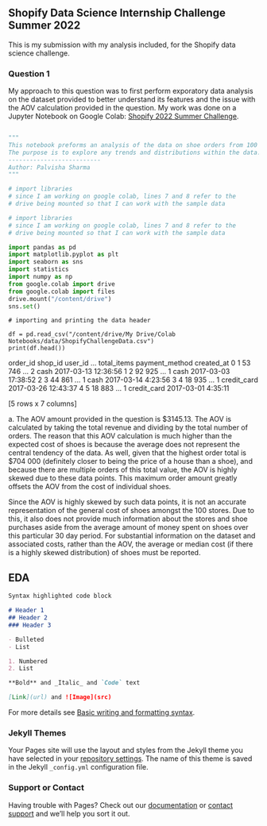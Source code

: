## Shopify Data Science Internship Challenge Summer 2022

This is my submission with my analysis included, for the Shopify data science challenge.

### Question 1
My approach to this question was to first perform exporatory data analysis on the dataset provided to better understand its features and the issue with the AOV calculation provided in the question. My work was done on a Jupyter Notebook on Google Colab: [Shopify 2022 Summer Challenge](https://colab.research.google.com/drive/16BDvMPM5h5sTrEkixBL8F8hhzO_wKS7M?usp=sharing).

```python

"""
This notebook preforms an analysis of the data on shoe orders from 100 Shopify stores.
The purpose is to explore any trends and distributions within the data.
--------------------------
Author: Palvisha Sharma 
"""
```
```python
# import libraries
# since I am working on google colab, lines 7 and 8 refer to the 
# drive being mounted so that I can work with the sample data 

# import libraries
# since I am working on google colab, lines 7 and 8 refer to the 
# drive being mounted so that I can work with the sample data 

import pandas as pd
import matplotlib.pyplot as plt
import seaborn as sns 
import statistics
import numpy as np
from google.colab import drive
from google.colab import files
drive.mount("/content/drive")
sns.set()

```
```
# importing and printing the data header

df = pd.read_csv("/content/drive/My Drive/Colab Notebooks/data/ShopifyChallengeData.csv")
print(df.head())
```
  order_id  shop_id  user_id  ...  total_items  payment_method           created_at
0         1       53      746  ...            2            cash  2017-03-13 12:36:56
1         2       92      925  ...            1            cash  2017-03-03 17:38:52
2         3       44      861  ...            1            cash   2017-03-14 4:23:56
3         4       18      935  ...            1     credit_card  2017-03-26 12:43:37
4         5       18      883  ...            1     credit_card   2017-03-01 4:35:11

[5 rows x 7 columns]


a. The AOV amount provided in the question is $3145.13. The AOV is calculated by taking the total revenue and dividing by the total number of orders. The reason that this  AOV calculation is much higher than the expected cost of shoes is because the average does not represent the central tendency of the data. As well, given that the highest order total is $704 000 (definitely closer to being the price of a house than a shoe), and because there are multiple orders of this total value, the AOV is highly skewed due to these data points. This maximum order amount greatly offsets the AOV from the cost of individual shoes.

Since the AOV is highly skewed by such data points, it is not an accurate representation of the general cost of shoes amongst the 100 stores. Due to this, it also does not provide much information about the stores and shoe purchases aside from the average amount of money spent on shoes over this particular 30 day period. For substantial information on the dataset and associated costs, rather than the AOV, the average or median cost (if there is a highly skewed distribution) of shoes must be reported.  

## EDA


```markdown
Syntax highlighted code block

# Header 1
## Header 2
### Header 3

- Bulleted
- List

1. Numbered
2. List

**Bold** and _Italic_ and `Code` text

[Link](url) and ![Image](src)
```

For more details see [Basic writing and formatting syntax](https://docs.github.com/en/github/writing-on-github/getting-started-with-writing-and-formatting-on-github/basic-writing-and-formatting-syntax).

### Jekyll Themes

Your Pages site will use the layout and styles from the Jekyll theme you have selected in your [repository settings](https://github.com/palvisha13/ShopifyDataSciChallenge/settings/pages). The name of this theme is saved in the Jekyll `_config.yml` configuration file.

### Support or Contact

Having trouble with Pages? Check out our [documentation](https://docs.github.com/categories/github-pages-basics/) or [contact support](https://support.github.com/contact) and we’ll help you sort it out.
